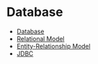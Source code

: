 # Database

* [Database](Database.md)
* [Relational Model](Relational_Model.md)
* [Entity-Relationship Model](Entity-Relationship_Model.md)
* [JDBC](JDBC.md)